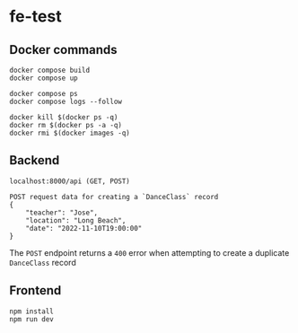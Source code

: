 # fe-test

## Docker commands
```
docker compose build
docker compose up

docker compose ps
docker compose logs --follow

docker kill $(docker ps -q)
docker rm $(docker ps -a -q)
docker rmi $(docker images -q)
```

## Backend
```
localhost:8000/api (GET, POST)

POST request data for creating a `DanceClass` record
{
    "teacher": "Jose",
    "location": "Long Beach",
    "date": "2022-11-10T19:00:00"
}
```

The `POST` endpoint returns a `400` error when attempting to create a duplicate `DanceClass` record

## Frontend
```
npm install
npm run dev
```
